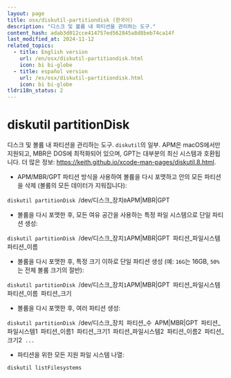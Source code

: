 ```yaml
---
layout: page
title: osx/diskutil-partitiondisk (한국어)
description: "디스크 및 볼륨 내 파티션을 관리하는 도구."
content_hash: adab3d012cce414757ed562845a8d8beb74ca14f
last_modified_at: 2024-11-12
related_topics:
  - title: English version
    url: /en/osx/diskutil-partitiondisk.html
    icon: bi bi-globe
  - title: español version
    url: /es/osx/diskutil-partitiondisk.html
    icon: bi bi-globe
tldri18n_status: 2
---
```

# diskutil partitionDisk

디스크 및 볼륨 내 파티션을 관리하는 도구.
`diskutil`의 일부.
APM은 macOS에서만 지원되고, MBR은 DOS에 최적화되어 있으며, GPT는 대부분의 최신 시스템과 호환됩니다.
더 많은 정보: <https://keith.github.io/xcode-man-pages/diskutil.8.html>.

- APM/MBR/GPT 파티션 방식을 사용하여 볼륨을 다시 포맷하고 안의 모든 파티션을 삭제 (볼륨의 모든 데이터가 지워집니다):

`diskutil partitionDisk `<span class="tldr-var badge badge-pill bg-dark-lm bg-white-dm text-white-lm text-dark-dm font-weight-bold">/dev/디스크_장치</span>` 0 `<span class="tldr-var badge badge-pill bg-dark-lm bg-white-dm text-white-lm text-dark-dm font-weight-bold">APM|MBR|GPT</span>

- 볼륨을 다시 포맷한 후, 모든 여유 공간을 사용하는 특정 파일 시스템으로 단일 파티션 생성:

`diskutil partitionDisk `<span class="tldr-var badge badge-pill bg-dark-lm bg-white-dm text-white-lm text-dark-dm font-weight-bold">/dev/디스크_장치</span>` 1 `<span class="tldr-var badge badge-pill bg-dark-lm bg-white-dm text-white-lm text-dark-dm font-weight-bold">APM|MBR|GPT</span>` `<span class="tldr-var badge badge-pill bg-dark-lm bg-white-dm text-white-lm text-dark-dm font-weight-bold">파티션_파일시스템</span>` `<span class="tldr-var badge badge-pill bg-dark-lm bg-white-dm text-white-lm text-dark-dm font-weight-bold">파티션_이름</span>

- 볼륨을 다시 포맷한 후, 특정 크기 이하로 단일 파티션 생성 (예: `16G`는 16GB, `50%`는 전체 볼륨 크기의 절반):

`diskutil partitionDisk `<span class="tldr-var badge badge-pill bg-dark-lm bg-white-dm text-white-lm text-dark-dm font-weight-bold">/dev/디스크_장치</span>` 1 `<span class="tldr-var badge badge-pill bg-dark-lm bg-white-dm text-white-lm text-dark-dm font-weight-bold">APM|MBR|GPT</span>` `<span class="tldr-var badge badge-pill bg-dark-lm bg-white-dm text-white-lm text-dark-dm font-weight-bold">파티션_파일시스템</span>` `<span class="tldr-var badge badge-pill bg-dark-lm bg-white-dm text-white-lm text-dark-dm font-weight-bold">파티션_이름</span>` `<span class="tldr-var badge badge-pill bg-dark-lm bg-white-dm text-white-lm text-dark-dm font-weight-bold">파티션_크기</span>

- 볼륨을 다시 포맷한 후, 여러 파티션 생성:

`diskutil partitionDisk `<span class="tldr-var badge badge-pill bg-dark-lm bg-white-dm text-white-lm text-dark-dm font-weight-bold">/dev/디스크_장치</span>` `<span class="tldr-var badge badge-pill bg-dark-lm bg-white-dm text-white-lm text-dark-dm font-weight-bold">파티션_수</span>` `<span class="tldr-var badge badge-pill bg-dark-lm bg-white-dm text-white-lm text-dark-dm font-weight-bold">APM|MBR|GPT</span>` `<span class="tldr-var badge badge-pill bg-dark-lm bg-white-dm text-white-lm text-dark-dm font-weight-bold">파티션_파일시스템1</span>` `<span class="tldr-var badge badge-pill bg-dark-lm bg-white-dm text-white-lm text-dark-dm font-weight-bold">파티션_이름1</span>` `<span class="tldr-var badge badge-pill bg-dark-lm bg-white-dm text-white-lm text-dark-dm font-weight-bold">파티션_크기1</span>` `<span class="tldr-var badge badge-pill bg-dark-lm bg-white-dm text-white-lm text-dark-dm font-weight-bold">파티션_파일시스템2</span>` `<span class="tldr-var badge badge-pill bg-dark-lm bg-white-dm text-white-lm text-dark-dm font-weight-bold">파티션_이름2</span>` `<span class="tldr-var badge badge-pill bg-dark-lm bg-white-dm text-white-lm text-dark-dm font-weight-bold">파티션_크기2</span>` ...`

- 파티션을 위한 모든 지원 파일 시스템 나열:

`diskutil listFilesystems`
